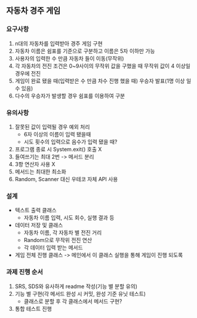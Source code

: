 ## 자동차 경주 게임

### 요구사항
1. n대의 자동차를 입력받아 경주 게임 구현
2. 자동차 이름은 쉼표를 기준으로 구분하고 이름은 5자 이하만 가능
3. 사용자의 입력한 수 만큼 자동차 들이 이동(무작위)
4. 각 자동차의 전진 조건은 0~9사이의 무작위 값을 구했을 때 무작위 값이 4 이상일 경우에 전진
5. 게임이 완료 됐을 때(입력받은 수 만큼 차수 진행 했을 때) 우승자 발표(1명 이상 일 수 있음)
6. 다수의 우승자가 발생할 경우 쉼표를 이용하여 구분

### 유의사항
1. 잘못된 값이 입력될 경우 예외 처리
    - 6자 이상의 이름이 입력 됐을때
    - 시도 횟수의 입력으로 음수가 입력 됐을 때?
2. 프로그램 종료 시 System.exit() 호출 X
3. 들여쓰기는 최대 2번 -> 메서드 분리
4. 3항 연산자 사용 X
5. 메서드는 최대한 최소화
6. Random, Scanner 대신 우테코 자체 API 사용

### 설계
- 텍스트 출력 클래스
  - 자동차 이름 입력, 시도 회수, 실행 결과 등
- 데이터 저장 및 클래스
  - 자동차 이름, 각 자동차 별 전진 거리
  - Random으로 무작위 전진 연산
  - 각 데이터 입력 받는 메서드
- 게임 전체 진행 클래스 -> 메인에서 이 클래스 실행을 통해 게임이 진행 되도록

### 과제 진행 순서
1. SRS, SDS와 유사하게 readme 작성(기능 별 분할 유의)
2. 기능 별 구현(각 메서드 완성 시 커밋, 완성 기준 유닛 테스트)
    - 클래스로 분할 후 각 클래스에서 메서드 구현?
3. 통합 테스트 진행